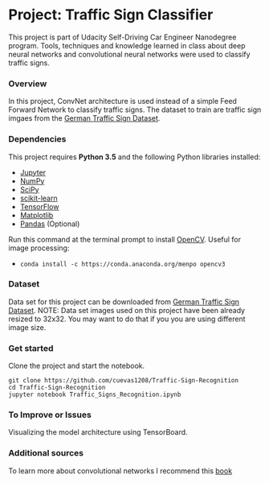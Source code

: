 # Project: Traffic Sign Classifier
This project is part of Udacity Self-Driving Car Engineer Nanodegree program. Tools, techniques and knowledge learned in class about deep neural networks and convolutional neural networks were used to classify traffic signs.

### Overview
In this project, ConvNet architecture is used instead of a simple Feed Forward Network to classify traffic signs. The dataset to train are traffic sign imgaes from the [German Traffic Sign Dataset](http://benchmark.ini.rub.de/?section=gtsrb&subsection=dataset). 

### Dependencies
This project requires **Python 3.5** and the following Python libraries installed:

- [Jupyter](http://jupyter.org/)
- [NumPy](http://www.numpy.org/)
- [SciPy](https://www.scipy.org/)
- [scikit-learn](http://scikit-learn.org/)
- [TensorFlow](http://tensorflow.org)
- [Matplotlib](http://matplotlib.org/)
- [Pandas](http://pandas.pydata.org/) (Optional)

Run this command at the terminal prompt to install [OpenCV](http://opencv.org/). Useful for image processing:

- `conda install -c https://conda.anaconda.org/menpo opencv3`

### Dataset 
Data set for this project can be downloaded from [German Traffic Sign Dataset](http://benchmark.ini.rub.de/?section=gtsrb&subsection=dataset). 
NOTE: Data set images used on this project have been already resized to 32x32. You may want to do that if you you are using different image size. 

### Get started
Clone the project and start the notebook.
```
git clone https://github.com/cuevas1208/Traffic-Sign-Recognition
cd Traffic-Sign-Recognition
jupyter notebook Traffic_Signs_Recognition.ipynb
```

### To Improve or Issues
Visualizing the model architecture using TensorBoard.

### Additional sources
To learn more about convolutional networks I recommend this [book](http://www.deeplearningbook.org/contents/convnets.html)


